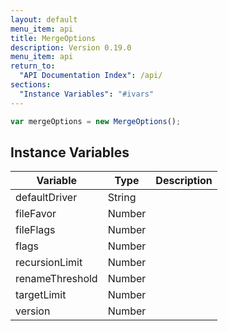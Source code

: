 ```yaml
---
layout: default
menu_item: api
title: MergeOptions
description: Version 0.19.0
menu_item: api
return_to:
  "API Documentation Index": /api/
sections:
  "Instance Variables": "#ivars"
---
```


```js
var mergeOptions = new MergeOptions();
```

## <a name="ivars"></a>Instance Variables

| Variable | Type | Description |
| --- | --- | --- |
| <a name="defaultDriver"></a>defaultDriver | String |  |
| <a name="fileFavor"></a>fileFavor | Number |  |
| <a name="fileFlags"></a>fileFlags | Number |  |
| <a name="flags"></a>flags | Number |  |
| <a name="recursionLimit"></a>recursionLimit | Number |  |
| <a name="renameThreshold"></a>renameThreshold | Number |  |
| <a name="targetLimit"></a>targetLimit | Number |  |
| <a name="version"></a>version | Number |  |

